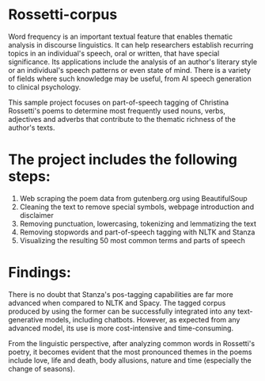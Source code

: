 # Rossetti-corpus
Word frequency is an important textual feature that enables thematic analysis in discourse linguistics. It can help researchers establish recurring topics in an individual's speech, oral or written, that have special significance. Its applications include the analysis of an author's literary style or an individual's speech patterns or even state of mind. There is a variety of fields where such knowledge may be useful, from AI speech generation to clinical psychology.

This sample project focuses on part-of-speech tagging of Christina Rossetti's poems to determine most frequently used nouns, verbs, adjectives and adverbs that contribute to the thematic richness of the author's texts.

# The project includes the following steps:

1. Web scraping the poem data from gutenberg.org using BeautifulSoup
2. Cleaning the text to remove special symbols, webpage introduction and disclaimer
3. Removing punctuation, lowercasing, tokenizing and lemmatizing the text
4. Removing stopwords and part-of-speech tagging with NLTK and Stanza
5. Visualizing the resulting 50 most common terms and parts of speech

# Findings:

There is no doubt that Stanza's pos-tagging capabilities are far more advanced when compared to NLTK and Spacy. The tagged corpus produced by using the former can be successfully integrated into any text-generative models, including chatbots. However, as expected from any advanced model, its use is more cost-intensive and time-consuming.

From the linguistic perspective, after analyzing common words in Rossetti's poetry, it becomes evident that the most pronounced themes in the poems include love, life and death, body allusions, nature and time (especially the change of seasons).
